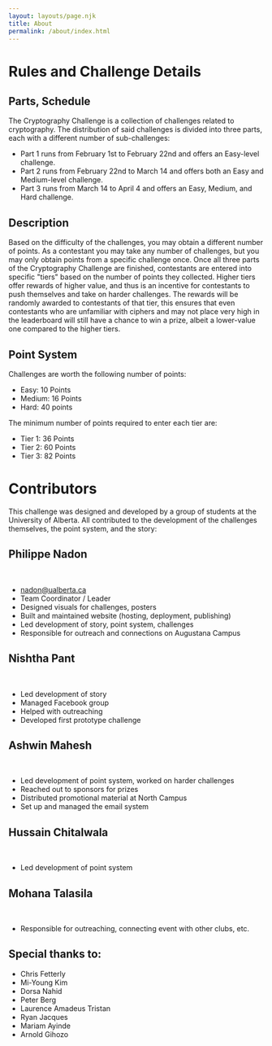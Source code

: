 ```yaml
---
layout: layouts/page.njk
title: About
permalink: /about/index.html
---
```

# Rules and Challenge Details

## Parts, Schedule

The Cryptography Challenge is a collection of challenges related to cryptography. The distribution of said challenges is divided into three parts, each with a different number of sub-challenges:
- Part 1 runs from February 1st to February 22nd and offers an Easy-level challenge.
- Part 2 runs from February 22nd to March 14 and offers both an Easy and Medium-level challenge.
- Part 3 runs from March 14 to April 4 and offers an Easy, Medium, and Hard challenge.

## Description

Based on the difficulty of the challenges, you may obtain a different number of points. As a contestant you may take any number of challenges, but you may only obtain points from a specific challenge once. Once all three parts of the Cryptography Challenge are finished, contestants are entered into specific "tiers" based on the number of points they collected. Higher tiers offer rewards of higher value, and thus is an incentive for contestants to push themselves and take on harder challenges. The rewards will be randomly awarded to contestants of that tier, this ensures that even contestants who are unfamiliar with ciphers and may not place very high in the leaderboard will still have a chance to win a prize, albeit a lower-value one compared to the higher tiers.

## Point System

Challenges are worth the following number of points:
- Easy: 10 Points
- Medium: 16 Points
- Hard: 40 points

The minimum number of points required to enter each tier are:
- Tier 1: 36 Points
- Tier 2: 60 Points
- Tier 3: 82 Points

# Contributors

This challenge was designed and developed by a group of students at the University of Alberta. All contributed to the development of the challenges themselves, the point system, and the story:

## Philippe Nadon
﻿
- nadon@ualberta.ca
- Team Coordinator / Leader
- Designed visuals for challenges, posters
- Built and maintained website (hosting, deployment, publishing)
- Led development of story, point system, challenges
- Responsible for outreach and connections on Augustana Campus

## Nishtha Pant
﻿
- Led development of story
- Managed Facebook group
- Helped with outreaching
- Developed first prototype challenge
﻿
## Ashwin Mahesh
﻿
- Led development of point system, worked on harder challenges
- Reached out to sponsors for prizes
- Distributed promotional material at North Campus
- Set up and managed the email system

## Hussain Chitalwala
﻿
- Led development of point system
﻿
## Mohana Talasila
﻿
- Responsible for outreaching, connecting event with other clubs, etc.

## Special thanks to:
- Chris Fetterly
- Mi-Young Kim
- Dorsa Nahid
- Peter Berg
- Laurence Amadeus Tristan
- Ryan Jacques
- Mariam Ayinde
- Arnold Gihozo


